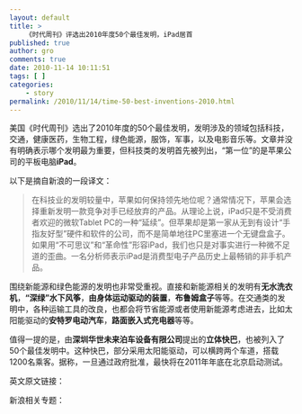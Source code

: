 ```yaml
---
layout: default
title: >
    《时代周刊》评选出2010年度50个最佳发明，iPad居首
published: true
author: gro
comments: true
date: 2010-11-14 10:11:51
tags: [ ]
categories:
    - story
permalink: /2010/11/14/time-50-best-inventions-2010.html
---
```

美国《时代周刊》选出了2010年度的50个最佳发明，发明涉及的领域包括科技，交通，健康医药，生物工程，绿色能源，服饰，军事，以及电影音乐等。文章并没有明确表示哪个发明最为重要，但科技类的发明首先被列出，“第一位”的是苹果公司的平板电脑**iPad**。

以下是摘自新浪的一段译文：

> 在科技业的发明较量中，苹果如何保持领先地位呢？通常情况下，苹果会选择重新发明一款竞争对手已经放弃的产品。从理论上说，iPad只是不受消费者欢迎的微软Tablet PC的一种“延续”。但苹果却是第一家从无到有设计“手指友好型”硬件和软件的公司，而不是简单地往PC里塞进一个无键盘盒子。如果用“不可思议”和“革命性”形容iPad，我们也只是对事实进行一种微不足道的歪曲。一名分析师表示iPad是消费型电子产品历史上最畅销的非手机产品。

围绕新能源和绿色能源的发明也非常受重视。直接和新能源相关的发明有**无水洗衣机**，**“深绿”水下风筝**，**由身体运动驱动的装置**，**布鲁姆盒子**等等。在交通类的发明中，各种运输工具的改良，也都会将节省能源或者使用新能源考虑进去，比如太阳能驱动的**安特罗电动汽车**，**路面嵌入式充电器**等等。

值得一提的是，由**深圳华世未来泊车设备有限公司**提出的**立体快巴**，也被列入了50个最佳发明中。这种快巴，部分采用太阳能驱动，可以横跨两个车道，搭载1200名乘客。据称，一旦通过政府批准，最快将在2011年年底在北京启动测试。


  
    
      
    
  
  
  
    
      
    
  
  
  
  
  
    
      
    
  
  
  
    
      
    
  
  
  
  
  
    
      
    
  
  
  
    
      
    
  
  
  
  
  
    
      
    
  
  
  
    
      
    
  
  
  
  
  
    
      
    
  
  
  
    
      
    
  
  
  
  
  
    
      
    
  
  
  
    
      
    
  
  
  
  
  
    
      
    
  
  
  
    
      
    
  
  
  
  
  
    
      
    
  
  
  
    
      
    
  
  
  
  
  
    
      
    
  
  
  
    
      
    
  
  
  
  
  
    
      
    
  
  
  
    
      
    
  
  
  
  
  
    
      
    
  
  
  
    
      
    
  
  
  
  
  
    
      
    
  
  
  
    
      
    
  
  
  
  
  
    
      
    
  
  
  


英文原文链接：

新浪相关专题：